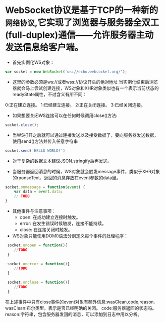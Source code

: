 # WebSocket协议是基于TCP的一种新的`网络协议`,它实现了浏览器与服务器全双工(full-duplex)通信——允许服务器主动发送信息给客户端。

- 首先实例化WS对象：

```js
var socket = new WebSocket('ws://echo.websocket.org/');
```

- 这里的参数必须是ws://或者wss://协议开头的绝对地址
当实例化结束后浏览器就会马上尝试创建连接，WS对象和XHR对象类似也有一个表示当前状态的readyState属性，不过含义有所不同：

0:正在建立连接。
1:已经建立连接。
2:正在关闭连接。
3:已经关闭连接。

- 如果想要关闭WS连接可以在任何时候调用close()方法:

```js
socket.close();
```

- 当WS打开之后就可以通过连接发送以及接受数据了，要向服务器发送数据，使用send()方法并传入任意字符串

```js
socket.send('HELLO WORLD!')
```

- 对于复杂的数据文本建议JSON.stringify后再发送。

- 当服务器返回消息的时候，WS对象就会触发message事件，类似于XHR对象的rponseText，返回的消息存放在event参数的data里。

```js
socket.onmessage = function(event) {
	var data = event.data;
	// TODO
}
```

- 其他事件与注意事项：
  - open: 在成功建立连接时触发。
  - error: 在发生错误时候触发，连接不能持续。
  - close: 在连接关闭时触发。
- WS对象只能使用DOM0语法分别定义每个事件的处理程序：

```js
 socket.onopen = function(){
 	//TODO
 }
 
 socket.onerror = function(){
 	//TODO
 }
 
 socket.onclose = function(){
 	//TODO
 }
```

在上述事件中只有close事件的event对象有额外信息:wasClean,code,reason.
wasClean:布尔类型，表示是否已经明确的关闭。
code:服务器返回的状态吗。
reason:字符串，包含服务器发回的消息，可以添加到日志中用以分析。
